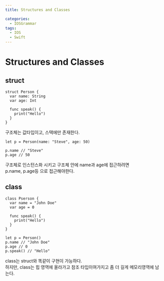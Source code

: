 ```yaml
---
title: Structures and Classes

categories:
  - IOSGrammar
tags:
  - IOS
  - Swift
---
```


# Structures and Classes

## struct

~~~
struct Person {
  var name: String
  var age: Int

  func speak() {
    print("Hello")
  }
}
~~~
구조체는 값타입이고, 스택에만 존재한다.
~~~
let p = Person(name: "Steve", age: 50)

p.name // "Steve"
p.age // 50
~~~
구조체로 인스턴스화 시키고 구조체 안에 name과 age에 접근하려면  
p.name, p.age등 으로 접근해야한다.  

## class

~~~
class Pserson {
  var name = "John Doe"
  var age = 0

  func speak() {
    print("Hello")
  }
}

let p = Person()
p.name // "John Doe"
p.age // 0
p.speak() // "Hello"
~~~
class는 struct와 똑같이 구현이 가능하다.  
하지만, class는 힙 영역에 올라가고 참조 타입이여가지고 좀 더 길게 메모리영역에 남는다.  
